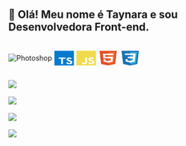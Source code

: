 ## 👋 Olá! Meu nome é Taynara e sou Desenvolvedora Front-end.


<div style="display: inline_block"><br>
 
  <img align="center" alt="Photoshop" height="30" width="30" src="https://upload.wikimedia.org/wikipedia/commons/thumb/2/20/Photoshop_CC_icon.png/492px-Photoshop_CC_icon.png">
  <img align="center" alt="TypeScript" height="30" width="40" src="https://raw.githubusercontent.com/devicons/devicon/master/icons/typescript/typescript-plain.svg">
  <img align="center" alt="JavaScript" height="30" width="40" src="https://raw.githubusercontent.com/devicons/devicon/master/icons/javascript/javascript-plain.svg">
  <img align="center" alt="HTML" height="30" width="40" src="https://raw.githubusercontent.com/devicons/devicon/master/icons/html5/html5-original.svg">
  <img align="center" alt="CSS" height="30" width="40" src="https://raw.githubusercontent.com/devicons/devicon/master/icons/css3/css3-original.svg">
  
 
 
 
  </div>


##

<div>

 <a href="https://www.linkedin.com/in/taynara-oliveira-485a16192/" target="_blank"><img src="https://img.shields.io/badge/LinkedIn-0077B5?style=for-the-badge&logo=linkedin&logoColor=white"></a>
 
 <a href="https://www.instagram.com/taynara.olivs/" target="_blank"><img src="https://img.shields.io/badge/-Instagram-%23E4405F?style=for-the-badge&logo=instagram&logoColor=white" target="_blank"></a>
 
 <a href ="mailto:taynara.olivs@gmail.com"><img src="https://img.shields.io/badge/Gmail-D14836?style=for-the-badge&logo=gmail&logoColor=white" target="_blank"></a>
 </div>
 <div>
 <img src="https://media.discordapp.net/attachments/1003404923964244040/1018324122708746340/avatar.png" width="200" position="right">

</div>

